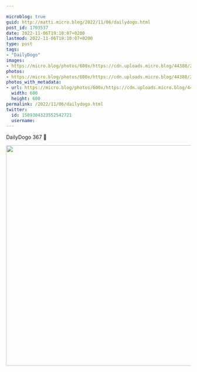 ```yaml
---

microblog: true
guid: http://matti.micro.blog/2022/11/06/dailydogo.html
post_id: 1703537
date: 2022-11-06T19:10:07+0200
lastmod: 2022-11-06T19:10:07+0200
type: post
tags:
- "DailyDogo"
images:
- https://micro.blog/photos/600x/https://cdn.uploads.micro.blog/44388/2022/20c5715e85.jpg
photos:
- https://micro.blog/photos/600x/https://cdn.uploads.micro.blog/44388/2022/20c5715e85.jpg
photos_with_metadata:
- url: https://micro.blog/photos/600x/https://cdn.uploads.micro.blog/44388/2022/20c5715e85.jpg
  width: 600
  height: 600
permalink: /2022/11/06/dailydogo.html
twitter:
  id: 1589304323552542721
  username:
---
```

DailyDogo 367 🐶

<img src="/media/uploads/2022/20c5715e85.jpg" width="600" height="600" alt="" />
